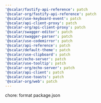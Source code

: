 ```yaml
---
'@scalar/fastify-api-reference': patch
'@scalar-org/fastify-api-reference': patch
'@scalar/use-keyboard-event': patch
'@scalar/api-client-proxy': patch
'@scalar-org/api-client-proxy': patch
'@scalar/swagger-editor': patch
'@scalar/swagger-parser': patch
'@scalar/use-codemirror': patch
'@scalar/api-reference': patch
'@scalar/default-theme': patch
'@scalar/use-clipboard': patch
'@scalar/echo-server': patch
'@scalar/use-tooltip': patch
'@scalar-org/echo-server': patch
'@scalar/api-client': patch
'@scalar/use-toasts': patch
'@scalar-org/web': patch
---
```


chore: format package.json
